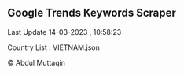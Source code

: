 

## Google Trends Keywords Scraper 
 
Last Update 14-03-2023 , 10:58:23

Country List :
VIETNAM.json



© Abdul Muttaqin 
